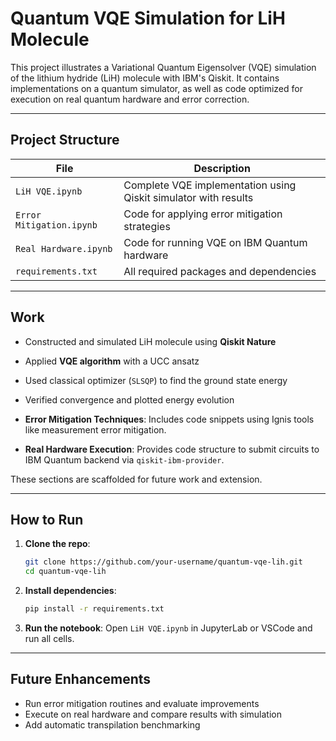 
# Quantum VQE Simulation for LiH Molecule

This project illustrates a Variational Quantum Eigensolver (VQE) simulation of the lithium hydride (LiH) molecule with IBM's Qiskit. It contains implementations on a quantum simulator, as well as code optimized for execution on real quantum hardware and error correction.

---

## Project Structure

| File | Description |
|------|-------------|
| `LiH VQE.ipynb` | Complete VQE implementation using Qiskit simulator with results |
| `Error Mitigation.ipynb` | Code for applying error mitigation strategies |
| `Real Hardware.ipynb` | Code for running VQE on IBM Quantum hardware |
| `requirements.txt` | All required packages and dependencies |

---

## Work

- Constructed and simulated LiH molecule using **Qiskit Nature**
- Applied **VQE algorithm** with a UCC ansatz
- Used classical optimizer (`SLSQP`) to find the ground state energy
- Verified convergence and plotted energy evolution

- **Error Mitigation Techniques**: Includes code snippets using Ignis tools like measurement error mitigation.
- **Real Hardware Execution**: Provides code structure to submit circuits to IBM Quantum backend via `qiskit-ibm-provider`.

These sections are scaffolded for future work and extension.

---

## How to Run

1. **Clone the repo**:
   ```bash
   git clone https://github.com/your-username/quantum-vqe-lih.git
   cd quantum-vqe-lih
   ```

2. **Install dependencies**:
   ```bash
   pip install -r requirements.txt
   ```

5. **Run the notebook**:
   Open `LiH VQE.ipynb` in JupyterLab or VSCode and run all cells.

---

## Future Enhancements

- Run error mitigation routines and evaluate improvements
- Execute on real hardware and compare results with simulation
- Add automatic transpilation benchmarking
